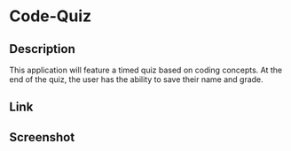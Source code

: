 # Code-Quiz
## Description
This application will feature a timed quiz based on coding concepts. At the end of the quiz, the user has the ability to save their name and grade.

## Link
## Screenshot